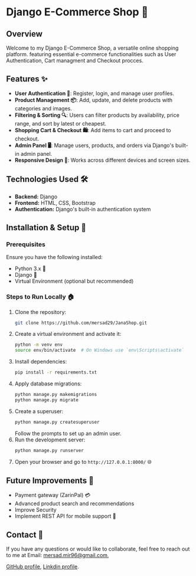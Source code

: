 # Django E-Commerce Shop 🛒

## Overview
Welcome to my Django E-Commerce Shop, a versatile online shopping platform. featuring essential e-commerce functionalities such as User Authentication, Cart managment and Checkout procces.

## Features ✨
- **User Authentication 🔐**: Register, login, and manage user profiles.
- **Product Management 📦**: Add, update, and delete products with categories and images.
- **Filtering & Sorting 🔍**: Users can filter products by availability, price range, and sort by latest or cheapest.
- **Shopping Cart & Checkout 🛍️**: Add items to cart and proceed to checkout.
- **Admin Panel 🖥️**: Manage users, products, and orders via Django's built-in admin panel.
- **Responsive Design 📱**: Works across different devices and screen sizes.

## Technologies Used 🛠️
- **Backend:** Django
- **Frontend:** HTML, CSS, Bootstrap
- **Authentication:** Django's built-in authentication system

## Installation & Setup 🚀
### Prerequisites
Ensure you have the following installed:
- Python 3.x 🐍
- Django 🎯
- Virtual Environment (optional but recommended)

### Steps to Run Locally 🏠
1. Clone the repository:
   ```bash
   git clone https://github.com/mersad29/JanaShop.git
   ```
2. Create a virtual environment and activate it:
   ```bash
   python -m venv env
   source env/bin/activate  # On Windows use `env\Scripts\activate`
   ```
3. Install dependencies:
   ```bash
   pip install -r requirements.txt
   ```
4. Apply database migrations:
   ```bash
   python manage.py makemigrations
   python manage.py migrate
   ```
5. Create a superuser:
   ```bash
   python manage.py createsuperuser
   ```
   Follow the prompts to set up an admin user.
6. Run the development server:
   ```bash
   python manage.py runserver
   ```
7. Open your browser and go to `http://127.0.0.1:8000/` 🌐

## Future Improvements 🔮
- Payment gateway (ZarinPal) 💳
- Advanced product search and recommendations
- Improve Security
- Implement REST API for mobile support 📱

## Contact 📩
If you have any questions or would like to collaborate, feel free to reach out to me at 
Email: mersad.mir96@gmail.com,

[GitHub profile](https://github.com/mersad29),
[Linkdin profile](https://www.linkedin.com/in/mersad29/).
